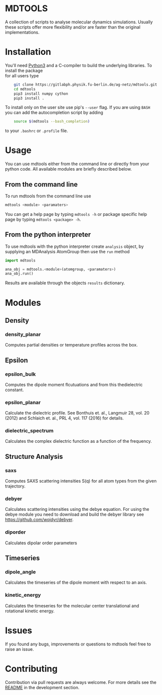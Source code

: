 # MDTOOLS

A collection of scripts to analyse molecular dynamics simulations.
Usually these scripts offer more flexibility and/or are faster than the original implementations.

# Installation

You'll need [Python3](https://www.python.org) and a C-compiler to build the
underlying libraries. To install the package  
for all users type

```sh
    git clone https://gitlabph.physik.fu-berlin.de/ag-netz/mdtools.git
    cd mdtools
    pip3 install numpy cython
    pip3 install .
```

To install only on the user site use pip's `--user` flag.
If you are using `BASH` you can add the autocompletion script
by adding

```sh
    source $(mdtools --bash_completion)
```

to your `.bashrc` or `.profile` file.

# Usage

You can use mdtools either from the command line or directly from your python
code. All available modules are briefly described below.

## From the command line

To run mdtools from the command line use

```sh
mdtools <module> <paramaters>
```

You can get a help page by typing `mdtools -h` or package specific help page
by typing `mdtools <package> -h`.

## From the python interpreter

To use mdtools with the python interpreter create `analysis` object,
by supplying an MDAnalysis AtomGroup then use the `run` method

```python
import mdtools

ana_obj = mdtools.<module>(atomgroup, <paramaters>)
ana_obj.run()
```

Results are available through the objects `results` dictionary.

# Modules

## Density

### density_planar

Computes partial densities or temperature profiles across the box.

## Epsilon

### epsilon_bulk

Computes the dipole moment flcutuations and from this thedielectric constant.

### epsilon_planar

Calculate the dielectric profile.
See Bonthuis et. al., Langmuir 28, vol. 20 (2012) and
Schlaich et. al., PRL 4, vol. 117 (2016) for details.

### dielectric_spectrum

Calculates the complex dielectric function as a function of the frequency.

## Structure Analysis

### saxs

Computes SAXS scattering intensities S(q) for all atom types from the given trajectory.

### debyer

Calculates scattering intensities using the debye equation.
For using the debye module you need to download and build
the debyer library see <https://github.com/wojdyr/debyer>.

### diporder

Calculates dipolar order parameters

## Timeseries

### dipole_angle

Calculates the timeseries of the dipole moment with respect to an axis.

### kinetic_energy

Calculates the timeseries for the molecular center translational
and rotational kinetic energy.

# Issues

If you found any bugs, improvements or questions to mdtools feel free to raise an
issue.

# Contributing

Contribution via pull requests are always welcome.
For more details see the [README](developer/README.md) in the development section.
